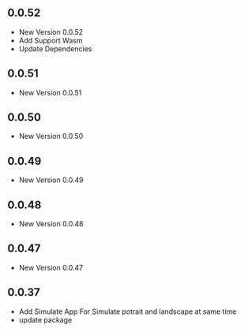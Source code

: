 ## 0.0.52

- New Version 0.0.52
- Add Support Wasm
- Update Dependencies
## 0.0.51

- New Version 0.0.51


## 0.0.50

- New Version 0.0.50


## 0.0.49

- New Version 0.0.49


## 0.0.48

- New Version 0.0.48


## 0.0.47

- New Version 0.0.47


## 0.0.37

- Add Simulate App For Simulate potrait and landscape at same time
- update package